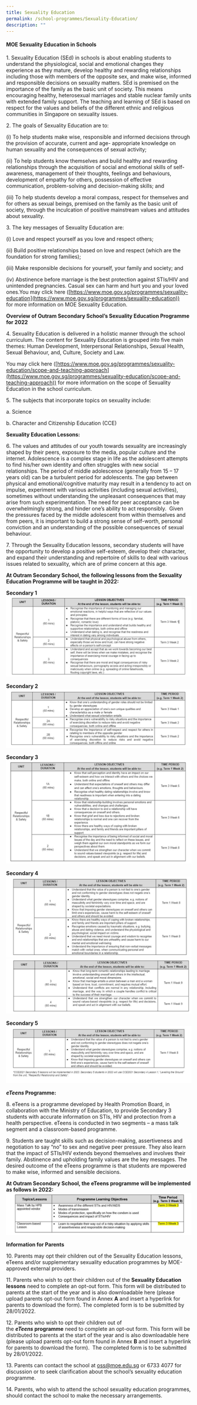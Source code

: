 ```yaml
---
title: Sexuality Education
permalink: /school-programmes/Sexuality-Education/
description: ""
---
```

#### MOE Sexuality Education in Schools


  

1\. Sexuality Education (SEd) in schools is about enabling students to understand the physiological, social and emotional changes they experience as they mature, develop healthy and rewarding relationships including those with members of the opposite sex, and make wise, informed and responsible decisions on sexuality matters. SEd is premised on the importance of the family as the basic unit of society. This means encouraging healthy, heterosexual marriages and stable nuclear family units with extended family support. The teaching and learning of SEd is based on respect for the values and beliefs of the different ethnic and religious communities in Singapore on sexuality issues.  
  
2\. The goals of Sexuality Education are to:  
  
(i) To help students make wise, responsible and informed decisions through the provision of accurate, current and age- appropriate knowledge on human sexuality and the consequences of sexual activity;  
  
(ii) To help students know themselves and build healthy and rewarding relationships through the acquisition of social and emotional skills of self-awareness, management of their thoughts, feelings and behaviours, development of empathy for others, possession of effective communication, problem-solving and decision-making skills; and  
  
(iii) To help students develop a moral compass, respect for themselves and for others as sexual beings, premised on the family as the basic unit of society, through the inculcation of positive mainstream values and attitudes about sexuality.  

3\. The key messages of Sexuality Education are:

  

(i) Love and respect yourself as you love and respect others;  
  
(ii) Build positive relationships based on love and respect (which are the foundation for strong families);  
  
(iii) Make responsible decisions for yourself, your family and society; and  
  
(iv) Abstinence before marriage is the best protection against STIs/HIV and unintended pregnancies. Casual sex can harm and hurt you and your loved ones.You may click here ([https://www.moe.gov.sg/programmes/sexuality-education](https://www.moe.gov.sg/programmes/sexuality-education))  
for more information on MOE Sexuality Education.

  

**Overview of Outram Secondary School’s Sexuality Education Programme for 2022**

  

4\. Sexuality Education is delivered in a holistic manner through the school curriculum. The content for Sexuality Education is grouped into five main themes: Human Development, Interpersonal Relationships, Sexual Health, Sexual Behaviour, and, Culture, Society and Law. 

You may click here ([https://www.moe.gov.sg/programmes/sexuality-education/scope-and-teaching-approach](https://www.moe.gov.sg/programmes/sexuality-education/scope-and-teaching-approach)) for more information on the scope of Sexuality Education in the school curriculum.

  

5\. The subjects that incorporate topics on sexuality include:

  

a. Science

  

b. Character and Citizenship Education (CCE)

  

**Sexuality Education Lessons:**

  

6\. The values and attitudes of our youth towards sexuality are increasingly shaped by their peers, exposure to the media, popular culture and the internet. Adolescence is a complex stage in life as the adolescent attempts to find his/her own identity and often struggles with new social relationships. The period of middle adolescence (generally from 15 – 17 years old) can be a turbulent period for adolescents. The gap between physical and emotional/cognitive maturity may result in a tendency to act on impulse, experiment with various activities (including sexual activities), sometimes without understanding the unpleasant consequences that may arise from such experimentation. The need for peer acceptance can be overwhelmingly strong, and hinder one’s ability to act responsibly.  Given the pressures faced by the middle adolescent from within themselves and from peers, it is important to build a strong sense of self-worth, personal conviction and an understanding of the possible consequences of sexual behaviour.

  

7\. Through the Sexuality Education lessons, secondary students will have the opportunity to develop a positive self-esteem, develop their character, and expand their understanding and repertoire of skills to deal with various issues related to sexuality, which are of prime concern at this age.

  

**At Outram Secondary School, the following lessons from the Sexuality Education Programme will be taught in 2022:**

  

**Secondary 1**
![](/images/Instructional%20Programmes/Sexuality%20Education/CCESE01.png)

**Secondary 2**
![](/images/Instructional%20Programmes/Sexuality%20Education/CCESE02.png)

**Secondary 3**
![](/images/Instructional%20Programmes/Sexuality%20Education/CCESE03.png)

**Secondary 4**
![](/images/Instructional%20Programmes/Sexuality%20Education/CCESE04.png)
![](/images/Instructional%20Programmes/Sexuality%20Education/CCESE05.png)

**Secondary 5**
![](/images/Instructional%20Programmes/Sexuality%20Education/CCESE06.png)

**_eTeens_ Programme:**

  

8\. eTeens is a programme developed by Health Promotion Board, in collaboration with the Ministry of Education, to provide Secondary 3 students with accurate information on STIs, HIV and protection from a health perspective. eTeens is conducted in two segments – a mass talk segment and a classroom-based programme.

  

9\. Students are taught skills such as decision-making, assertiveness and negotiation to say “no” to sex and negative peer pressure. They also learn that the impact of STIs/HIV extends beyond themselves and involves their family. Abstinence and upholding family values are the key messages. The desired outcome of the eTeens programme is that students are mpowered to make wise, informed and sensible decisions.

  

**At Outram Secondary School, the eTeens programme will be implemented as follows in 2022:**
![](/images/Instructional%20Programmes/Sexuality%20Education/CCESE07.png)

**Information for Parents**

  

10\. Parents may opt their children out of the Sexuality Education lessons, eTeens and/or supplementary sexuality education programmes by MOE-approved external providers.

  

11\. Parents who wish to opt their children out of the **Sexuality Education lessons** need to complete an opt-out form. This form will be distributed to parents at the start of the year and is also downloadable here (please upload parents opt-out form found in Annex **A** and insert a hyperlink for parents to download the form). The completed form is to be submitted by 28/01/2022.

  

12\. Parents who wish to opt their children out of the **_eTeens_ programme** need to complete an opt-out form. This form will be distributed to parents at the start of the year and is also downloadable here (please upload parents opt-out form found in Annex **B** and insert a hyperlink for parents to download the form).  The completed form is to be submitted by 28/01/2022.

  

13\. Parents can contact the school at [oss@moe.edu.sg](mailto:oss@moe.edu.sg) or 6733 4077 for discussion or to seek clarification about the school’s sexuality education programme.

  

14\. Parents, who wish to attend the school sexuality education programmes, should contact the school to make the necessary arrangements.